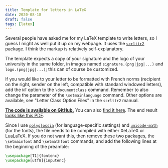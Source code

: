 ```yaml
---
title: Template for letters in LaTeX
date: 2020-08-18
draft: false
tags: [latex]
---
```


Several people have asked me for my LaTeX template to write letters, so I guess I might as well put it up on my webpage.
It uses the [`scrlttr2`](https://www.ctan.org/pkg/scrlttr2) package.
I think the markup is relatively self-explanatory.

<!--more-->

The template expects a copy of your signature and the logo of your university in the same folder, in images named `signature.(png|jpg|...)` and `logo.(png|jpg|...)`; this can of course be customized.

If you would like to your letter to be formatted with French norms (recipient on the right, sender on the left, compatible with standard windowed letters), add the `NF` option to the `\documentclass` command.
Remember to also change the parameter of the `\setmainlanguage` command.
Other options are available, see "Letter Class Option Files" in the `scrlttr2` manual.

**[The code is available on GitHub.](https://gist.github.com/nidrissi/7b9d8f2f1a80837090e84160e68e8f00)**
You can also <a href="#" data-toggle="collapse" data-target="#gist-collapse" aria-expanded="false" aria-controls="gist-collapse">find it here</a>.
The end result [looks like this PDF](letter.pdf).

<div class="collapse" id="gist-collapse">
<script src="https://gist.github.com/nidrissi/7b9d8f2f1a80837090e84160e68e8f00.js"></script>
</div>

Since I use [`polyglossia`](https://www.ctan.org/pkg/polyglossia) (for language-specific settings) and [`unicode-math`](https://www.ctan.org/pkg/unicode-math) (for the fonts), the file needs to be compiled with either XeLaTeX or LuaLaTeX.
If you do not want this, then remove these two packages, the `\setmainfont` and `\setmathfont` commands, and add the following lines at the beginning of the preamble:

```tex
\usepackage[T1]{fontenc}
\usepackage[utf8]{inputenc}
```
